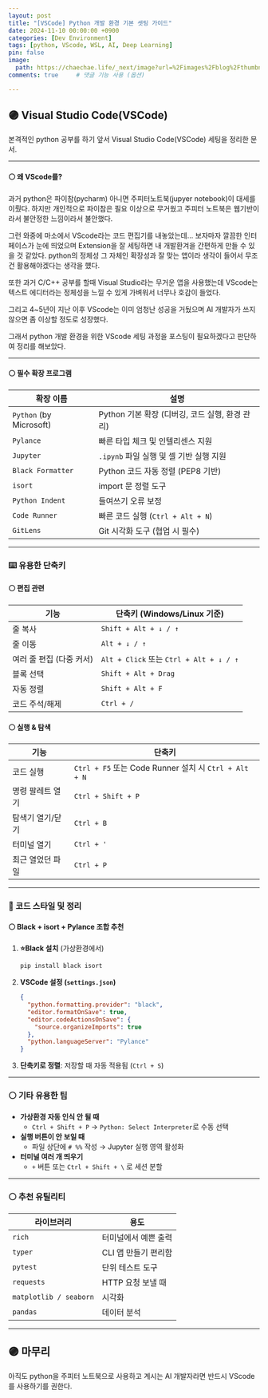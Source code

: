 ```yaml
---
layout: post
title: "[VSCode] Python 개발 환경 기본 셋팅 가이드"
date: 2024-11-10 00:00:00 +0900
categories: [Dev Environment]
tags: [python, VScode, WSL, AI, Deep Learning]
pin: false
image:
  path: https://chaechae.life/_next/image?url=%2Fimages%2Fblog%2Fthumbnails%2Fvscode-logo.png&w=1920&q=75
comments: true     # 댓글 기능 사용 (옵션)

---
```

## 🟣 Visual Studio Code(VSCode) 
본격적인 python 공부를 하기 앞서 Visual Studio Code(VSCode) 세팅을 정리한 문서.

---
#### ⚪ 왜 VScode를?
과거 python은 파이참(pycharm) 아니면 주피터노트북(jupyer notebook)이 대세를 이뤘다. 하지만 개인적으로 파이참은 필요 이상으로 무거웠고 주피터 노트북은 웹기반이라서 불안정한 느낌이라서 불안했다.

그런 와중에 마소에서 VScode라는 코드 편집기를 내놓았는데... 보자마자 깔끔한 인터페이스가 눈에 띄었으며 Extension을 잘 세팅하면 내 개발환겨을 간편하게 만들 수 있을 것 같았다. python의 정체성 그 자체인 확장성과 잘 맞는 앱이라 생각이 들어서 무조건 활용해야겠다는 생각을 헀다.

또한 과거 C/C++ 공부를 할때 Visual Studio라는 무거운 앱을 사용했는데 VScode는 텍스트 에디터라는 정체성을 느낄 수 있게 가벼워서 너무나 호감이 들었다.

그리고 4~5년이 지난 이후 VScode는 이미 엄청난 성공을 거뒀으며 AI 개발자가 쓰지 않으면 좀 이상할 정도로 성장했다.

그래서 python 개발 환경을 위한 VScode 세팅 과정을 포스팅이 필요하겠다고 판단하여 정리를 해보았다.

---

#### ⚪ 필수 확장 프로그램

| 확장 이름 | 설명 |
|----------|------|
| `Python` (by Microsoft) | Python 기본 확장 (디버깅, 코드 실행, 환경 관리) |
| `Pylance` | 빠른 타입 체크 및 인텔리센스 지원 |
| `Jupyter` | `.ipynb` 파일 실행 및 셀 기반 실행 지원 |
| `Black Formatter` | Python 코드 자동 정렬 (PEP8 기반) |
| `isort` | import 문 정렬 도구 |
| `Python Indent` | 들여쓰기 오류 보정 |
| `Code Runner` | 빠른 코드 실행 (`Ctrl + Alt + N`) |
| `GitLens` | Git 시각화 도구 (협업 시 필수) |

---

### ⌨️ 유용한 단축키

#### ⚪ 편집 관련

| 기능 | 단축키 (Windows/Linux 기준) |
|------|-----------------------------|
| 줄 복사 | `Shift + Alt + ↓ / ↑` | ⭐
| 줄 이동 | `Alt + ↓ / ↑` |
| 여러 줄 편집 (다중 커서) | `Alt + Click` 또는 `Ctrl + Alt + ↓ / ↑` |
| 블록 선택 | `Shift + Alt + Drag` |
| 자동 정렬 | `Shift + Alt + F` | ⭐⭐
| 코드 주석/해제 | `Ctrl + /` | ⭐⭐⭐⭐⭐

#### ⚪ 실행 & 탐색

| 기능 | 단축키 |
|------|--------|
| 코드 실행 | `Ctrl + F5` 또는 Code Runner 설치 시 `Ctrl + Alt + N` |
| 명령 팔레트 열기 | `Ctrl + Shift + P` | ⭐⭐
| 탐색기 열기/닫기 | `Ctrl + B` |
| 터미널 열기 | `Ctrl + '` | ⭐
| 최근 열었던 파일 | `Ctrl + P` | ⭐

---

### 🧹 코드 스타일 및 정리

#### ⚪ Black + isort + Pylance 조합 추천

1. **⭐Black 설치** (가상환경에서)

    ```bash
    pip install black isort
    ```

2. **VSCode 설정 (`settings.json`)**

    ```json
    {
      "python.formatting.provider": "black",
      "editor.formatOnSave": true,
      "editor.codeActionsOnSave": {
        "source.organizeImports": true
      },
      "python.languageServer": "Pylance"
    }
    ```

3. **단축키로 정렬**: 저장할 때 자동 적용됨 (`Ctrl + S`)

---

### ⚪ 기타 유용한 팁

- **가상환경 자동 인식 안 될 때**  
  - `Ctrl + Shift + P` → `Python: Select Interpreter`로 수동 선택
- **실행 버튼이 안 보일 때**  
  - 파일 상단에 `# %%` 작성 → Jupyter 실행 영역 활성화
- **터미널 여러 개 띄우기**  
  - `+` 버튼 또는 `Ctrl + Shift + \` 로 세션 분할

---

### ⚪ 추천 유틸리티

| 라이브러리 | 용도 |
|------------|------|
| `rich` | 터미널에서 예쁜 출력 |
| `typer` | CLI 앱 만들기 편리함 |
| `pytest` | 단위 테스트 도구 |
| `requests` | HTTP 요청 보낼 때 |
| `matplotlib / seaborn` | 시각화 |
| `pandas` | 데이터 분석 |

---

## 🟣 마무리

아직도 python을 주피터 노트북으로 사용하고 계시는 AI 개발자라면 반드시 VScode를 사용하기를 권한다. 